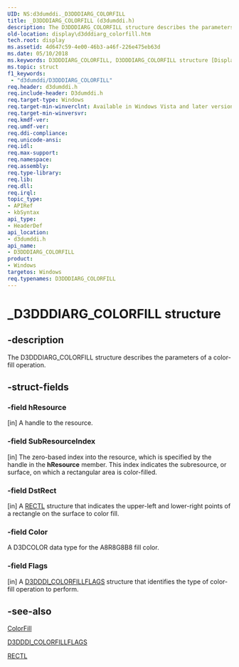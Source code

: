 ```yaml
---
UID: NS:d3dumddi._D3DDDIARG_COLORFILL
title: _D3DDDIARG_COLORFILL (d3dumddi.h)
description: The D3DDDIARG_COLORFILL structure describes the parameters of a color-fill operation.
old-location: display\d3dddiarg_colorfill.htm
tech.root: display
ms.assetid: 4d647c59-4e00-46b3-a46f-226e475eb63d
ms.date: 05/10/2018
ms.keywords: D3DDDIARG_COLORFILL, D3DDDIARG_COLORFILL structure [Display Devices], UMDisplayDriver_param_Structs_1ad82ddb-4070-45be-81c3-c2347170fad0.xml, _D3DDDIARG_COLORFILL, d3dumddi/D3DDDIARG_COLORFILL, display.d3dddiarg_colorfill
ms.topic: struct
f1_keywords:
 - "d3dumddi/D3DDDIARG_COLORFILL"
req.header: d3dumddi.h
req.include-header: D3dumddi.h
req.target-type: Windows
req.target-min-winverclnt: Available in Windows Vista and later versions of the Windows operating systems.
req.target-min-winversvr: 
req.kmdf-ver: 
req.umdf-ver: 
req.ddi-compliance: 
req.unicode-ansi: 
req.idl: 
req.max-support: 
req.namespace: 
req.assembly: 
req.type-library: 
req.lib: 
req.dll: 
req.irql: 
topic_type:
- APIRef
- kbSyntax
api_type:
- HeaderDef
api_location:
- d3dumddi.h
api_name:
- D3DDDIARG_COLORFILL
product:
- Windows
targetos: Windows
req.typenames: D3DDDIARG_COLORFILL
---
```


# _D3DDDIARG_COLORFILL structure


## -description


The D3DDDIARG_COLORFILL structure describes the parameters of a color-fill operation. 


## -struct-fields




### -field hResource

[in] A handle to the resource.


### -field SubResourceIndex

[in] The zero-based index into the resource, which is specified by the handle in the <b>hResource</b> member. This index indicates the subresource, or surface, on which a rectangular area is color-filled.


### -field DstRect

[in] A <a href="https://docs.microsoft.com/windows/desktop/api/windef/ns-windef-_rectl">RECTL</a> structure that indicates the upper-left and lower-right points of a rectangle on the surface to color fill. 


### -field Color

A D3DCOLOR data type for the A8R8G8B8 fill color. 


### -field Flags

[in] A <a href="https://docs.microsoft.com/windows-hardware/drivers/ddi/content/d3dumddi/ns-d3dumddi-_d3dddi_colorfillflags">D3DDDI_COLORFILLFLAGS</a> structure that identifies the type of color-fill operation to perform. 


## -see-also




<a href="https://docs.microsoft.com/windows-hardware/drivers/ddi/content/d3dumddi/nc-d3dumddi-pfnd3dddi_colorfill">ColorFill</a>



<a href="https://docs.microsoft.com/windows-hardware/drivers/ddi/content/d3dumddi/ns-d3dumddi-_d3dddi_colorfillflags">D3DDDI_COLORFILLFLAGS</a>



<a href="https://docs.microsoft.com/windows/desktop/api/windef/ns-windef-_rectl">RECTL</a>
 

 

